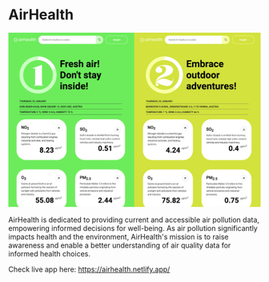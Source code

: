 # AirHealth

![AirHealth!](./src/img/AirHealth-Preview.jpeg)

AirHealth is dedicated to providing current and accessible air pollution data, empowering informed decisions for well-being. As air pollution significantly impacts health and the environment, AirHealth's mission is to raise awareness and enable a better understanding of air quality data for informed health choices.

Check live app here: https://airhealth.netlify.app/
